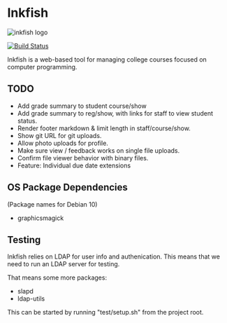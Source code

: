 
# Inkfish

![inkfish logo](https://raw.githubusercontent.com/NatTuck/inkfish/master/apps/inkfish_web/assets/static/images/inkfish.png)

[![Build
Status](https://travis-ci.com/NatTuck/inkfish.svg?branch=master)](https://travis-ci.com/NatTuck/inkfish)

Inkfish is a web-based tool for managing college courses focused on computer
programming.

## TODO

 - Add grade summary to student course/show
 - Add grade summary to reg/show, with links for staff to view student status.
 - Render footer markdown & limit length in staff/course/show.
 - Show git URL for git uploads.
 - Allow photo uploads for profile.
 - Make sure view / feedback works on single file uploads.
 - Confirm file viewer behavior with binary files.
 - Feature: Individual due date extensions

## OS Package Dependencies

(Package names for Debian 10)

 - graphicsmagick


## Testing

Inkfish relies on LDAP for user info and authenication. This means that we
need to run an LDAP server for testing.

That means some more packages:

 - slapd
 - ldap-utils

This can be started by running "test/setup.sh" from the project root.


